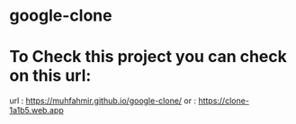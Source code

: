 # google-clone
# To Check this project you can check on this url:
url : https://muhfahmir.github.io/google-clone/
or : https://clone-1a1b5.web.app
